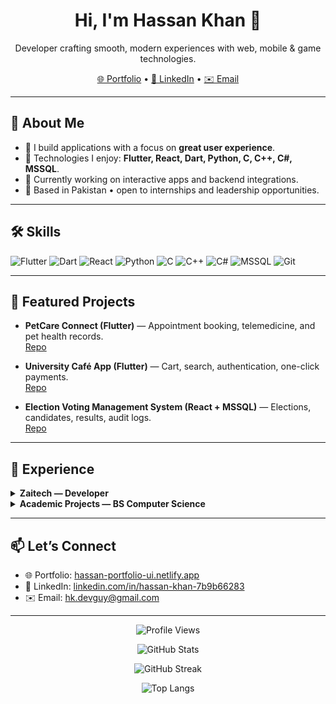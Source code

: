 <h1 align="center">Hi, I'm Hassan Khan 👋</h1>
<p align="center">
  Developer crafting smooth, modern experiences with web, mobile & game technologies.
</p>

<p align="center">
  <a href="https://hassan-portfolio-ui.netlify.app">🌐 Portfolio</a> •
  <a href="https://www.linkedin.com/in/hassan-khan-7b9b66283/">💼 LinkedIn</a> •
  <a href="mailto:hk.devguy@gmail.com">✉️ Email</a>
</p>

---

## 🔹 About Me
- 🚀 I build applications with a focus on **great user experience**.  
- 🧰 Technologies I enjoy: **Flutter, React, Dart, Python, C, C++, C#, MSSQL**.  
- 🎯 Currently working on interactive apps and backend integrations.  
- 📍 Based in Pakistan • open to internships and leadership opportunities.  

---

## 🛠️ Skills
![Flutter](https://img.shields.io/badge/Flutter-02569B?logo=flutter&logoColor=white)
![Dart](https://img.shields.io/badge/Dart-0175C2?logo=dart&logoColor=white)
![React](https://img.shields.io/badge/React-20232a?logo=react&logoColor=61DAFB)
![Python](https://img.shields.io/badge/Python-3776AB?logo=python&logoColor=white)
![C](https://img.shields.io/badge/C-00599C?logo=c&logoColor=white)
![C++](https://img.shields.io/badge/C++-00599C?logo=cplusplus&logoColor=white)
![C#](https://img.shields.io/badge/C%23-239120?logo=csharp&logoColor=white)
![MSSQL](https://img.shields.io/badge/SQL%20Server-CC2927?logo=microsoftsqlserver&logoColor=white)
![Git](https://img.shields.io/badge/Git-F05032?logo=git&logoColor=white)

---

## 🚀 Featured Projects
- **PetCare Connect (Flutter)** — Appointment booking, telemedicine, and pet health records.  
  [Repo](https://github.com/your-username/petcare-connect)  

- **University Café App (Flutter)** — Cart, search, authentication, one-click payments.  
  [Repo](https://github.com/your-username/university-cafe)  

- **Election Voting Management System (React + MSSQL)** — Elections, candidates, results, audit logs.  
  [Repo](https://github.com/your-username/voting-management)  

---

## 💼 Experience
<details>
  <summary><b>Zaitech — Developer</b></summary>
  <br>
  • Worked on applications for computers, laptops, mobiles & accessories.  
  • Designed and optimized user interfaces with focus on performance.  
  • Contributed to both **web and mobile solutions**.  
</details>

<details>
  <summary><b>Academic Projects — BS Computer Science</b></summary>
  <br>
  • Implemented OS concepts in **Assembly (8086)**.  
  • Built apps with **React + MSSQL**, **Flutter**, and backend integrations.  
  • Explored **threads, inter-process communication, and data structures**.  
</details>

---

## 📫 Let’s Connect
- 🌐 Portfolio: [hassan-portfolio-ui.netlify.app](https://hassan-portfolio-ui.netlify.app)  
- 💼 LinkedIn: [linkedin.com/in/hassan-khan-7b9b66283](https://www.linkedin.com/in/hassan-khan-7b9b66283/)  
- ✉️ Email: [hk.devguy@gmail.com](mailto:hk.devguy@gmail.com)  

---

<p align="center">
  <img src="https://komarev.com/ghpvc/?username=hassan689&style=flat" alt="Profile Views" />
</p>

<p align="center">
  <img src="https://github-readme-stats.vercel.app/api?username=hassan689&show_icons=true" alt="GitHub Stats" />
</p>

<p align="center">
  <img src="https://streak-stats.demolab.com?user=hassan689" alt="GitHub Streak" />
</p>

<p align="center">
  <img src="https://github-readme-stats.vercel.app/api/top-langs/?username=hassan689&layout=compact" alt="Top Langs" />
</p>
